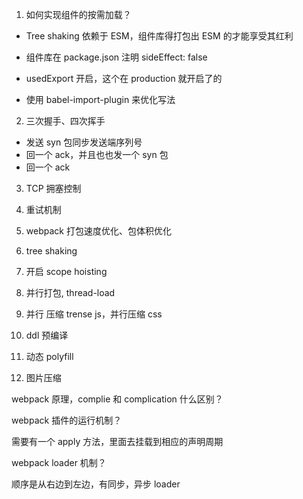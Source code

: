
1. 如何实现组件的按需加载？

- Tree shaking 依赖于 ESM，组件库得打包出 ESM 的才能享受其红利

- 组件库在 package.json 注明 sideEffect: false

- usedExport 开启，这个在 production 就开启了的

- 使用 babel-import-plugin 来优化写法

2. 三次握手、四次挥手

- 发送 syn 包同步发送端序列号
- 回一个 ack，并且也也发一个 syn 包
- 回一个 ack

3. TCP 拥塞控制

4. 重试机制

5. webpack 打包速度优化、包体积优化

1. tree shaking
2. 开启 scope hoisting
3. 并行打包, thread-load
4. 并行 压缩 trense js，并行压缩 css
5. ddl 预编译
6. 动态 polyfill
7. 图片压缩


webpack 原理，complie 和 complication 什么区别？


webpack 插件的运行机制？

需要有一个 apply 方法，里面去挂载到相应的声明周期


webpack loader 机制？

顺序是从右边到左边，有同步，异步 loader